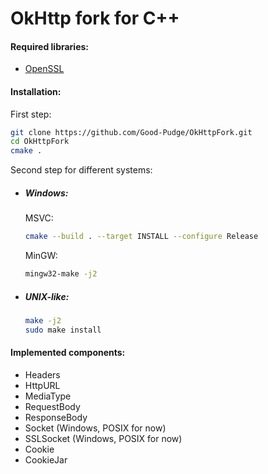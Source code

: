# OkHttp fork for C++
#### Required libraries:
* [OpenSSL](https://github.com/openssl/openssl)

#### Installation:
First step:
````bash
git clone https://github.com/Good-Pudge/OkHttpFork.git
cd OkHttpFork
cmake .
````
Second step for different systems:
* ##### Windows:
    MSVC:
    ````bash
    cmake --build . --target INSTALL --configure Release
    ````
    MinGW:
    ````bash
    mingw32-make -j2
    ````
* ##### UNIX-like:
    ````bash
    make -j2
    sudo make install
    ````

#### Implemented components:
* Headers
* HttpURL
* MediaType
* RequestBody
* ResponseBody
* Socket (Windows, POSIX for now)
* SSLSocket (Windows, POSIX for now)
* Cookie
* CookieJar
